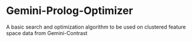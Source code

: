 # Gemini-Prolog-Optimizer
A basic search and optimization algorithm to be used on clustered feature space data from Gemini-Contrast
